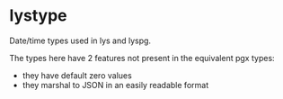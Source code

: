 # lystype

Date/time types used in lys and lyspg.

The types here have 2 features not present in the equivalent pgx types:
 * they have default zero values
 * they marshal to JSON in an easily readable format